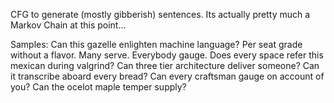 CFG to generate (mostly gibberish) sentences.  Its actually pretty much a Markov Chain at this point...

Samples:
Can this gazelle enlighten machine language?
Per seat grade without a flavor.  Many serve.  Everybody gauge.
Does every space refer this mexican during valgrind?
Can three tier architecture deliver someone?
Can it transcribe aboard every bread?
Can every craftsman gauge on account of you?
Can the ocelot maple temper supply?
